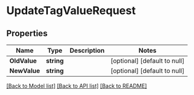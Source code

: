 # UpdateTagValueRequest

## Properties
Name | Type | Description | Notes
------------ | ------------- | ------------- | -------------
**OldValue** | **string** |  | [optional] [default to null]
**NewValue** | **string** |  | [optional] [default to null]

[[Back to Model list]](../README.md#documentation-for-models) [[Back to API list]](../README.md#documentation-for-api-endpoints) [[Back to README]](../README.md)

